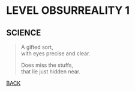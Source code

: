 <link href="/wikiblogarden/obsurreality/style.css" />

# LEVEL OBSURREALITY 1
## SCIENCE

> A gifted sort,<br>
> with eyes precise and clear.
> 
> Does miss the stuffs,<br>
> that lie just hidden near.

[BACK](../)
